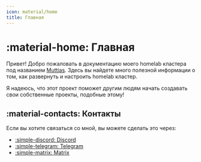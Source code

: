 ```yaml
---
icon: material/home
title: Главная
---
```


# :material-home: Главная

Привет! Добро пожаловать в документацию моего homelab кластера под названием [Muttias](https://youtu.be/s1NddQPH1Wk).
Здесь вы найдете много полезной информации о том, как развернуть и настроить homelab кластер.

Я надеюсь, что этот проект поможет другим людям начать создавать свои собственные проекты, подобные этому!

## :material-contacts: Контакты

Если вы хотите связаться со мной, вы можете сделать это через:

* [:simple-discord: Discord](https://discord.com/users/507526681125322772)
* [:simple-telegram: Telegram](https://t.me/kasefuchs)
* [:simple-matrix: Matrix](https://matrix.to/#/@me:kasefuchs.su)
